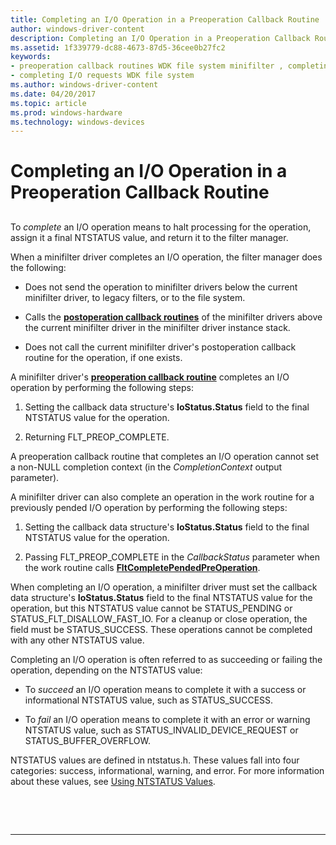 ```yaml
---
title: Completing an I/O Operation in a Preoperation Callback Routine
author: windows-driver-content
description: Completing an I/O Operation in a Preoperation Callback Routine
ms.assetid: 1f339779-dc88-4673-87d5-36cee0b27fc2
keywords:
- preoperation callback routines WDK file system minifilter , completing I/O operations
- completing I/O requests WDK file system
ms.author: windows-driver-content
ms.date: 04/20/2017
ms.topic: article
ms.prod: windows-hardware
ms.technology: windows-devices
---
```


# Completing an I/O Operation in a Preoperation Callback Routine


## <span id="ddk_completing_an_io_operation_in_a_preoperation_callback_routine_if"></span><span id="DDK_COMPLETING_AN_IO_OPERATION_IN_A_PREOPERATION_CALLBACK_ROUTINE_IF"></span>


To *complete* an I/O operation means to halt processing for the operation, assign it a final NTSTATUS value, and return it to the filter manager.

When a minifilter driver completes an I/O operation, the filter manager does the following:

-   Does not send the operation to minifilter drivers below the current minifilter driver, to legacy filters, or to the file system.

-   Calls the [**postoperation callback routines**](https://msdn.microsoft.com/library/windows/hardware/ff551107) of the minifilter drivers above the current minifilter driver in the minifilter driver instance stack.

-   Does not call the current minifilter driver's postoperation callback routine for the operation, if one exists.

A minifilter driver's [**preoperation callback routine**](https://msdn.microsoft.com/library/windows/hardware/ff551109) completes an I/O operation by performing the following steps:

1.  Setting the callback data structure's **IoStatus.Status** field to the final NTSTATUS value for the operation.

2.  Returning FLT\_PREOP\_COMPLETE.

A preoperation callback routine that completes an I/O operation cannot set a non-NULL completion context (in the *CompletionContext* output parameter).

A minifilter driver can also complete an operation in the work routine for a previously pended I/O operation by performing the following steps:

1.  Setting the callback data structure's **IoStatus.Status** field to the final NTSTATUS value for the operation.

2.  Passing FLT\_PREOP\_COMPLETE in the *CallbackStatus* parameter when the work routine calls [**FltCompletePendedPreOperation**](https://msdn.microsoft.com/library/windows/hardware/ff541913).

When completing an I/O operation, a minifilter driver must set the callback data structure's **IoStatus.Status** field to the final NTSTATUS value for the operation, but this NTSTATUS value cannot be STATUS\_PENDING or STATUS\_FLT\_DISALLOW\_FAST\_IO. For a cleanup or close operation, the field must be STATUS\_SUCCESS. These operations cannot be completed with any other NTSTATUS value.

Completing an I/O operation is often referred to as succeeding or failing the operation, depending on the NTSTATUS value:

-   To *succeed* an I/O operation means to complete it with a success or informational NTSTATUS value, such as STATUS\_SUCCESS.

-   To *fail* an I/O operation means to complete it with an error or warning NTSTATUS value, such as STATUS\_INVALID\_DEVICE\_REQUEST or STATUS\_BUFFER\_OVERFLOW.

NTSTATUS values are defined in ntstatus.h. These values fall into four categories: success, informational, warning, and error. For more information about these values, see [Using NTSTATUS Values](https://msdn.microsoft.com/library/windows/hardware/ff565436).

 

 


--------------------



